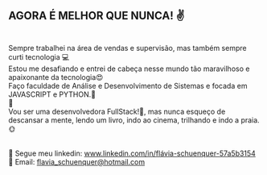 

## AGORA É MELHOR QUE NUNCA! :v:
 
<br/>Sempre trabalhei na área de vendas e supervisão, mas também sempre curti tecnologia :computer:
<br/>Estou me desafiando e entrei de cabeça nesse mundo tão maravilhoso e apaixonante da tecnologia:heart_eyes:
<br/>Faço faculdade de Análise e Desenvolvimento de Sistemas e focada em JAVASCRIPT e PYTHON.:punch: 
<br/>:purple_heart: 
<br/>Vou ser uma desenvolvedora FullStack!:raised_hands:, mas nunca esqueço de descansar a mente, lendo um livro, indo ao cinema, trilhando e indo a praia. :sun_with_face:

<br/>💬 Segue meu linkedin: www.linkedin.com/in/flávia-schuenquer-57a5b3154 
<br/>👋 Email: flavia_schuenquer@hotmail.com
   

